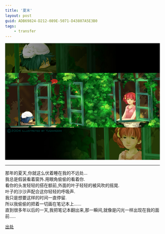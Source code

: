 ```yaml
---
title: '夏末'
layout: post
guid: ADB69824-D212-089E-5071-D43807A5E3B0
tags:
    - transfer
---
```


![Memory](/media/files/2014/08/27/Memory.jpg)

---
>
那年的夏天,你就这么伏着睡在我的不远处...  
我总是假装看着窗外.用眼角偷偷的看着你.  
看你的头发轻轻的搭在额前,外面的叶子轻轻的被风吹的摇晃.  
叶子的沙沙声配合这你轻轻的呼吸声.  
我只是想要这样的时间一直停留.  
所以我偷偷的把着一切画在笔记本上......  
直到很多年以后的一天,我把笔记本翻出来,那一瞬间,就像是闪光一样出现在我的面前.....

[出处](http://akaneflowers.ixixi.net/)